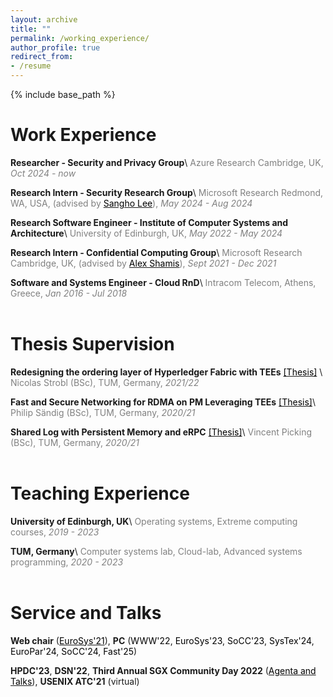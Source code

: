 ```yaml
---
layout: archive
title: ""
permalink: /working_experience/
author_profile: true
redirect_from:
- /resume
---
```


{% include base_path %}


Work Experience
======
<strong>Researcher - Security and Privacy Group</strong>\\
    <span style="color:gray">Azure Research Cambridge, UK, *Oct 2024 - now*</span>
    
<strong>Research Intern - Security Research Group</strong>\\
    <span style="color:gray">Microsoft Research Redmond, WA, USA, (advised by [<span style="color:black">Sangho Lee</span>](https://www.microsoft.com/en-us/research/people/sanghle/)), *May 2024 - Aug 2024*</span>
    
<strong>Research Software Engineer - Institute of Computer Systems and Architecture</strong>\\
    <span style="color:gray">University of Edinburgh, UK, *May 2022 - May 2024*</span>

<strong>Research Intern - Confidential Computing Group</strong>\\
    <span style="color:gray">Microsoft Research Cambridge, UK, (advised by [<span style="color:black">Alex Shamis</span>](https://ashamis.github.io/)), *Sept 2021 - Dec 2021*</span>

<strong>Software and Systems Engineer - Cloud RnD</strong>\\
    <span style="color:gray">Intracom Telecom, Athens, Greece, *Jan 2016 - Jul 2018*</span>
<br/><br/>



Thesis Supervision
======
<strong>Redesigning the ordering layer of Hyperledger Fabric with TEEs</strong> [<span style="color:black">[Thesis]</span>](https://github.com/TUM-DSE/research-work-archive/blob/main/archive/2022/summer/docs/bsc_strobl_redesigning_the_ordering_layer_of_hyperledger_fabric_with_trusted_execution_environments.pdf) \\
    <span style="color:gray">Nicolas Strobl (BSc), TUM, Germany, *2021/22*</span>  

<strong>Fast and Secure Networking for RDMA on PM Leveraging TEEs</strong> [<span style="color:black">[Thesis]</span>](https://dse.in.tum.de/wp-content/uploads/2022/01/BT_SaendigPhilip.pdf)\\
    <span style="color:gray">Philip Sändig (BSc), TUM, Germany, *2020/21*</span> 

<strong>Shared Log with Persistent Memory and eRPC</strong> [<span style="color:black">[Thesis]</span>](https://dse.in.tum.de/wp-content/uploads/2022/01/BA_Vincent-Picking.pdf)\\
    <span style="color:gray">Vincent Picking (BSc), TUM, Germany, *2020/21*</span> 
<br/><br/>


Teaching Experience
======
<strong>University of Edinburgh, UK</strong>\\
    <span style="color:gray">Operating systems, Extreme computing courses, *2019 - 2023*</span>

<strong>TUM, Germany</strong>\\
    <span style="color:gray">Computer systems lab, Cloud-lab, Advanced systems programming, *2020 - 2023*</span>
<br/><br/>

Service and Talks
======
<strong>Web chair</strong> ([<span style="color:black">EuroSys'21</span>](https://2021.eurosys.org/)), <strong>PC</strong> (<span style="color:black">WWW'22</span>, <span style="color:black">EuroSys'23</span>,  <span style="color:black">SoCC'23</span>, <span style="color:black">SysTex'24</span>, <span style="color:black">EuroPar'24</span>, <span style="color:black">SoCC'24</span>, <span style="color:black">Fast'25</span>)

<strong>HPDC'23</strong>, <strong>DSN'22</strong>, <strong>Third Annual SGX Community Day 2022</strong> ([<span style="color:black">Agenta and Talks</span>](https://community.intel.com/t5/Blogs/Tech-Innovation/Data-Center/Third-SGX-Community-Day/post/1393177#.YquzBaYuyqI.linkedin)), <strong>USENIX ATC'21</strong> (virtual)
<br/><br/>

